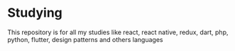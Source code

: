 # Studying
This repository is for all my studies like react, react native, redux, dart, php, python, flutter, design patterns and others languages
